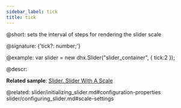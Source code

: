 ```yaml
---
sidebar_label: tick
title: tick
---          
```


@short: sets the interval of steps for rendering the slider scale

@signature: {'tick?: number;'}

@example: 
var slider = new dhx.Slider("slider_container", { 
    tick:2
});



@descr: 

**Related sample**: [Slider. Slider With A Scale](https://snippet.dhtmlx.com/4a6l7cyy)

@related: slider/initializing_slider.md#configuration-properties
slider/configuring_slider.md#scale-settings
